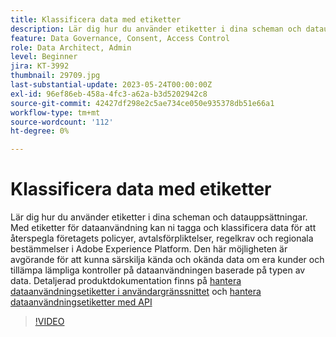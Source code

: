 ```yaml
---
title: Klassificera data med etiketter
description: Lär dig hur du använder etiketter i dina scheman och datauppsättningar.
feature: Data Governance, Consent, Access Control
role: Data Architect, Admin
level: Beginner
jira: KT-3992
thumbnail: 29709.jpg
last-substantial-update: 2023-05-24T00:00:00Z
exl-id: 96ef86eb-458a-4fc3-a62a-b3d5202942c8
source-git-commit: 42427df298e2c5ae734ce050e935378db51e66a1
workflow-type: tm+mt
source-wordcount: '112'
ht-degree: 0%

---
```


# Klassificera data med etiketter

Lär dig hur du använder etiketter i dina scheman och datauppsättningar. Med etiketter för dataanvändning kan ni tagga och klassificera data för att återspegla företagets policyer, avtalsförpliktelser, regelkrav och regionala bestämmelser i Adobe Experience Platform. Den här möjligheten är avgörande för att kunna särskilja kända och okända data om era kunder och tillämpa lämpliga kontroller på dataanvändningen baserade på typen av data. Detaljerad produktdokumentation finns på [hantera dataanvändningsetiketter i användargränssnittet](https://experienceleague.adobe.com/docs/experience-platform/data-governance/labels/user-guide.html) och [hantera dataanvändningsetiketter med API](https://experienceleague.adobe.com/docs/experience-platform/data-governance/labels/dataset-api.html)

>[!VIDEO](https://video.tv.adobe.com/v/29709?learn=on)
